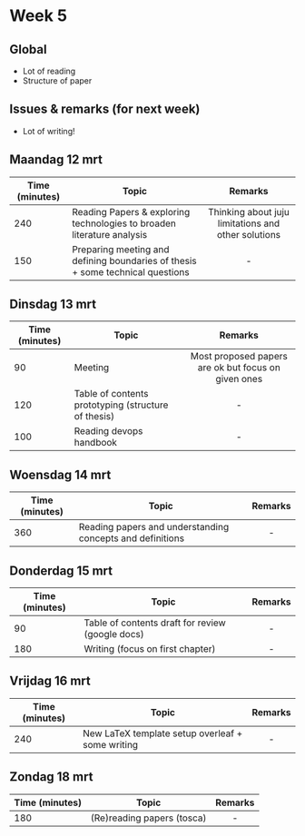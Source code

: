 # Week 5

## Global

- Lot of reading
- Structure of paper


## Issues & remarks (for next week)

- Lot of writing!

## Maandag 12 mrt

| Time (minutes) | Topic                                     | Remarks |
|-----|------------------------------------------------------|:-------:|
| 240 | Reading Papers & exploring technologies to broaden literature analysis | Thinking about juju limitations and other solutions |
| 150 | Preparing meeting and defining boundaries of thesis + some technical questions  |    -    |

## Dinsdag 13 mrt

| Time (minutes) | Topic                                     | Remarks |
|-----|------------------------------------------------------|:-------:|
| 90  | Meeting  | Most proposed papers are ok but focus on given ones |
| 120 | Table of contents prototyping (structure of thesis)  |    -    |
| 100 | Reading devops handbook                              |    -    |


## Woensdag 14 mrt

| Time (minutes) | Topic                                     | Remarks |
|-----|------------------------------------------------------|:-------:|
| 360 | Reading papers and understanding concepts and definitions  |    -    |


## Donderdag 15 mrt

| Time (minutes) | Topic                                     | Remarks |
|-----|------------------------------------------------------|:-------:|
| 90  | Table of contents draft for review (google docs)     |    -    |
| 180 | Writing (focus on first chapter)                     |    -    |


## Vrijdag 16 mrt

| Time (minutes) | Topic                                     | Remarks |
|-----|------------------------------------------------------|:-------:|
| 240 | New LaTeX template setup overleaf + some writing     |    -    |

## Zondag 18 mrt

| Time (minutes) | Topic                                     | Remarks |
|-----|------------------------------------------------------|:-------:|
| 180 | (Re)reading papers (tosca)                           |    -    |


